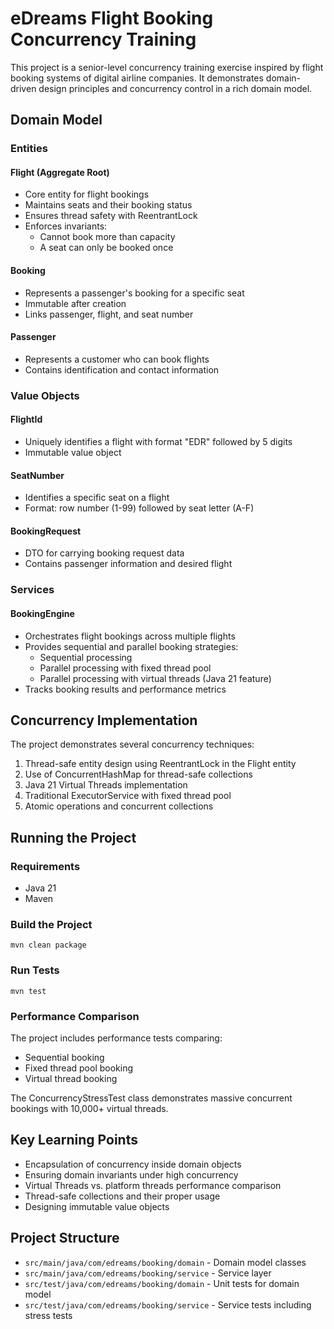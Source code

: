 # eDreams Flight Booking Concurrency Training

This project is a senior-level concurrency training exercise inspired by flight booking systems 
of digital airline companies. 
It demonstrates domain-driven design principles and concurrency control in a rich domain model.

## Domain Model

### Entities

#### Flight (Aggregate Root)
- Core entity for flight bookings
- Maintains seats and their booking status
- Ensures thread safety with ReentrantLock
- Enforces invariants:
  - Cannot book more than capacity
  - A seat can only be booked once

#### Booking
- Represents a passenger's booking for a specific seat
- Immutable after creation
- Links passenger, flight, and seat number

#### Passenger
- Represents a customer who can book flights
- Contains identification and contact information

### Value Objects

#### FlightId
- Uniquely identifies a flight with format "EDR" followed by 5 digits
- Immutable value object

#### SeatNumber
- Identifies a specific seat on a flight
- Format: row number (1-99) followed by seat letter (A-F)

#### BookingRequest
- DTO for carrying booking request data
- Contains passenger information and desired flight

### Services

#### BookingEngine
- Orchestrates flight bookings across multiple flights
- Provides sequential and parallel booking strategies:
  - Sequential processing
  - Parallel processing with fixed thread pool
  - Parallel processing with virtual threads (Java 21 feature)
- Tracks booking results and performance metrics

## Concurrency Implementation

The project demonstrates several concurrency techniques:

1. Thread-safe entity design using ReentrantLock in the Flight entity
2. Use of ConcurrentHashMap for thread-safe collections
3. Java 21 Virtual Threads implementation
4. Traditional ExecutorService with fixed thread pool
5. Atomic operations and concurrent collections

## Running the Project

### Requirements
- Java 21
- Maven

### Build the Project
```
mvn clean package
```

### Run Tests
```
mvn test
```

### Performance Comparison

The project includes performance tests comparing:
- Sequential booking
- Fixed thread pool booking
- Virtual thread booking

The ConcurrencyStressTest class demonstrates massive concurrent bookings with 10,000+ virtual threads.

## Key Learning Points

- Encapsulation of concurrency inside domain objects
- Ensuring domain invariants under high concurrency
- Virtual Threads vs. platform threads performance comparison
- Thread-safe collections and their proper usage
- Designing immutable value objects

## Project Structure

- `src/main/java/com/edreams/booking/domain` - Domain model classes
- `src/main/java/com/edreams/booking/service` - Service layer
- `src/test/java/com/edreams/booking/domain` - Unit tests for domain model
- `src/test/java/com/edreams/booking/service` - Service tests including stress tests